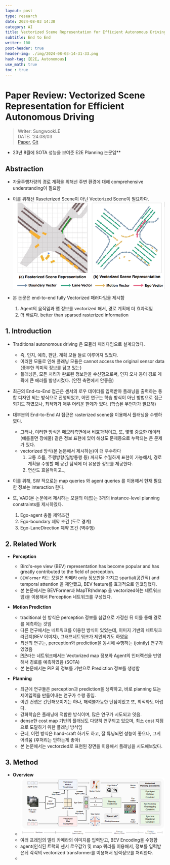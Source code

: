 ```yaml
---
layout: post
type: research
date: 2024-08-03 14:30
category: AI
title: Vectorized Scene Representation for Efficient Autonomous Driving
subtitle: End to End
writer: 100
post-header: true
header-img: ./img/2024-08-03-14-31-33.png
hash-tag: [E2E, Autonomous]
use_math: true
toc : true
---
```


# Paper Review: Vectorized Scene Representation for Efficient Autonomous Driving
> Writer: SungwookLE    
> DATE: '24.08/03    
> [Paper](https://arxiv.org/pdf/2303.12077), [Git](https://github.com/hustvl/VAD)

- 23년 8월에 SOTA 성능을 보여준 E2E Planning 논문임**

## Abstraction
- 자율주행차량의 경로 계획을 위해선 주변 환경에 대해 comprehensive understanding이 필요함
- 이를 위해선 Raseterized Scene이 아닌 Vectorized Scene이 필요하다.
![](img/2024-08-03-15-40-04.png)

- 본 논문은 end-to-end fully Vectorized 패러다임을 제시함
    1. Agent의 움직임과 맵 정보를 vectorized 해서, 경로 계획에 더 효과적임
    2. 더 빠르다. better than sparsed rasterized information

## 1. Introduction
- Traditional autonomous driving 은 모듈러 패러다임으로 설계되었다.
    - 즉, 인지, 예측, 판단, 계획 모듈 들로 이루어져 있었다.
    - 이러한 모듈로 인해 플래닝 모듈은 cannot access the original sensor data (풍부한 의미적 정보를 담고 있는)
    - 플래닝은, 모든 처리가 완료된 정보만을 수신함으로써, 인지 오차 등이 경로 계획에 큰 에러를 발생시켰다. (안전 측면에서 안좋음)

- 최근의 End-to-End 접근은 센서의 로우 데이터를 입력받아 플래닝을 출력하는 통합 디자인 되는 방식으로 진행되었고, 어떤 연구는 학습 방식이 아닌 방법으로 접근되기도 하였으나, 최적화가 매우 어려운 한계가 있다. (학습된 무언가가 필요해)
- 대부분의 End-to-End AI 접근은 rasterized scene을 이용해서 플래닝을 수행하였다.
    - 그러나, 이러한 방식은 메모리측면에서 비효과적이고, 또, 몇몇 중요한 데이터 (예를들면 장애물) 같은 정보 표현에 있어 해상도 문제등으로 누락되는 큰 문제가 있다.
    - vectorized 방식(본 논문에서 제시하는)이 더 우수하다
        1. 교통 흐름, 주행방향(일방통행 등) 까지도 수월하게 표현이 가능해서, 경로 계획을 수행할 때 공간 탐색에 더 유용한 정보를 제공한다.
        2. 연산도 효율적이고..,
- 이를 위해, SW 적으로는 map queries 와 agent queries 를 이용해서 현재 필요한 정보는 interaction 한다.
- 또, VAD(본 논문에서 제시하는 모델의 이름)는 3개의 instance-level planning constraints를 제시하였다.
    1. Ego-agent 충돌 제약조건
    2. Ego-boundary 제약 조건 (도로 경계)
    3. Ego-LaneDirection 제약 조건 (역주행)

## 2. Related Work
- **Perception**
    - Bird's-eye view (BEV) representation has become popular and has greatly contributed to the field of perception.
    - `BEVFormer` 라는 모델은 카메라 only 정보만을 가지고 spartial(공간적) and temporal attention 을 제안했고, BEV feature를 효과적으로 인코딩했다.
    - 본 논문에서는 BEVFormer과 MapTR(hdmap 을 vectorized하는 네트워크임)을 이용해서 Perception 네트워크를 구성했다.

- **Motion Prediction**
    - traditional 한 방식은 perception 정보를 참값으로 가정한 뒤 이를 통해 경로를 예측하는 것임
    - 다른 연구에서는 네트워크를 이용한 방식이 있었는데, 이미지 기반의 네트워크라던지(BEV 이미지), 그래프네트워크가 제안되기도 하였음
    - 최신의 연구는, perception와 prediction을 동시에 수행하는 (jointly) 연구가 있었음
    - [PIP](https://arxiv.org/pdf/2212.02181)라는 네트워크에서는 Vectorized map 정보와 Agent의 인터랙션을 반영해서 경로를 예측하였음 (SOTA)
    - 본 논문에서는 PIP 의 정보를 기반으로 Prediction 정보를 생성함

- **Planning**
    - 최근에 연구들은 perception과 prediction을 생략하고, 바로 planning 또는 제어입력을 만들어내는 연구가 수행 중임.
    - 이런 컨셉은 간단해보이기는 하나, 해석불가능한 단점이있고 또, 최적화도 어렵다.
    - 강화학습은 플래닝에 적합한 방식이며, 많은 연구가 시도되고 잇음.
    - dense한 cost map 기반의 플래닝도 다양히 연구되고 있으며, 최소 cost 지점으로 도달하기 위한 플래닝 방식임
    - 근데, 이런 방식은 hand-craft 하기도 하고, 잘 튜닝되면 성능이 좋으나, 그게 어려움 (후처리는 안하는게 좋아)
    - 본 논문에서는 vectorzied로 표현된 장면을 이용해서 플래닝을 시도해보았다.

## 3. Method

- **Overview**
    - ![](img/2024-08-03-16-50-58.png)
    - 여러 프레임의 멀티 카메라의 이미지를 입력받고, BEV Encoding을 수행함
    - agent(인식된 트랙의 센서 로우값?) 및 map 쿼리를 이용해서, 정보를 입력받은뒤 각각의 vectorized transformer를 이용해서 입력정보를 처리한다.
    - 

